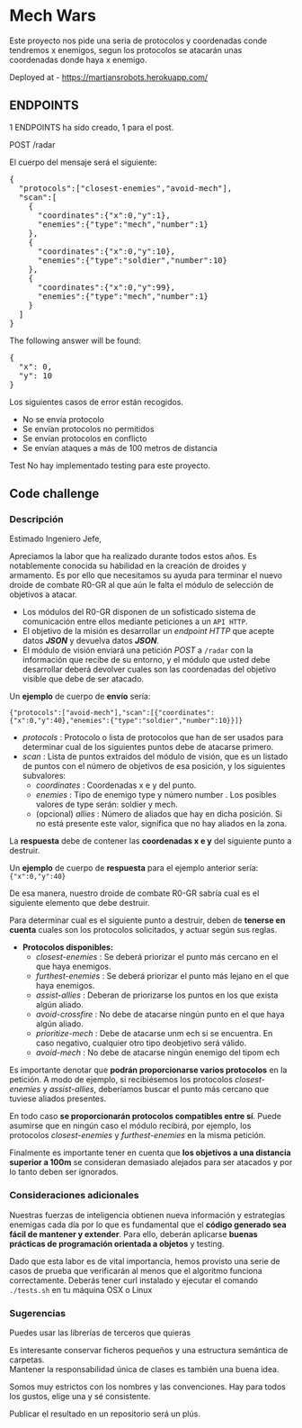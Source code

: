 <h1>Mech Wars</h1>

Este proyecto nos pide una seria de protocolos y coordenadas conde tendremos x enemigos, segun los protocolos se atacarán unas coordenadas donde haya x enemigo.

Deployed at - https://martiansrobots.herokuapp.com/

<h2>ENDPOINTS</h2>
1 ENDPOINTS ha sido creado, 1 para el post.

POST /radar

El cuerpo del mensaje será el siguiente:

<pre>
{
  "protocols":["closest-enemies","avoid-mech"],
  "scan":[
    {
      "coordinates":{"x":0,"y":1},
      "enemies":{"type":"mech","number":1}
    },
    {
      "coordinates":{"x":0,"y":10},
      "enemies":{"type":"soldier","number":10}
    },
    {
      "coordinates":{"x":0,"y":99},
      "enemies":{"type":"mech","number":1}
    }
  ]
}
</pre>

The following answer will be found:

<pre>
{
  "x": 0,
  "y": 10
}
</pre>

Los siguientes casos de error están recogidos.

- No se envía protocolo
- Se envían protocolos no permitidos
- Se envían protocolos en conflicto
- Se envían ataques a más de 100 metros de distancia

Test
No hay implementado testing para este proyecto.

<h2>Code challenge</h2>

### Descripción

Estimado Ingeniero Jefe,

Apreciamos la labor que ha realizado durante todos estos años. Es notablemente conocida su habilidad en la creación de droides y armamento. Es por ello que necesitamos su ayuda para terminar el nuevo droide de combate R0-GR al que aún le falta el módulo de selección de objetivos a atacar.
-	Los módulos del R0-GR disponen de un sofisticado sistema de comunicación entre ellos mediante peticiones a un `API HTTP`.
-	El objetivo de la misión es desarrollar un *endpoint HTTP* que acepte datos ***JSON*** y devuelva datos ***JSON***.
-	El módulo de visión enviará una petición *POST* a `/radar` con la información que recibe de su entorno, y el módulo que usted debe desarrollar deberá devolver cuales son las coordenadas del objetivo visible que debe de ser atacado.

Un **ejemplo** de cuerpo de **envío** sería: 

`{"protocols":["avoid-mech"],"scan":[{"coordinates": {"x":0,"y":40},"enemies":{"type":"soldier","number":10}}]}`

-	*protocols* : Protocolo o lista de protocolos que han de ser usados para determinar cual de los siguientes puntos debe de atacarse primero.
-	*scan* : Lista de puntos extraidos del módulo de visión, que es un listado de puntos con el número de objetivos de esa posición, y los siguientes subvalores:
    -	*coordinates* : Coordenadas x e y del punto.
    -	*enemies* : Tipo de enemigo type y número number . Los posibles valores de type serán: soldier y mech.
    -	(opcional) *allies* : Número de aliados que hay en dicha posición. Si no está presente este valor, significa que no hay aliados en la zona.

La **respuesta** debe de contener las **coordenadas x e y** del siguiente punto a destruir.

Un **ejemplo** de cuerpo de **respuesta** para el ejemplo anterior sería: `{"x":0,"y":40}`

De esa manera, nuestro droide de combate R0-GR sabría cual es el siguiente elemento que debe destruir.

Para determinar cual es el siguiente punto a destruir, deben de **tenerse en cuenta** cuales son los protocolos solicitados, y actuar según sus reglas.

- **Protocolos disponibles:**
    -	*closest-enemies* : Se deberá priorizar el punto más cercano en el que haya enemigos.
    -	*furthest-enemies* : Se deberá priorizar el punto más lejano en el que haya enemigos.
    -	*assist-allies* : Deberan de priorizarse los puntos en los que exista algún aliado.
    -	*avoid-crossfire* : No debe de atacarse ningún punto en el que haya algún aliado.
    -	*prioritize-mech* : Debe de atacarse unm ech si se encuentra. En caso negativo, cualquier otro tipo deobjetivo será válido.
    -	*avoid-mech* : No debe de atacarse ningún enemigo del tipom ech

Es importante denotar que **podrán proporcionarse varios protocolos** en la petición. A modo de ejemplo, si recibiésemos los protocolos *closest-enemies* y *assist-allies*, deberíamos buscar el punto más cercano que tuviese aliados presentes.

En todo caso **se proporcionarán protocolos compatibles entre sí**. Puede asumirse que en ningún caso el módulo recibirá, por ejemplo, los protocolos *closest-enemies* y *furthest-enemies* en la misma petición.

Finalmente es importante tener en cuenta que **los objetivos a una distancia superior a 100m** se consideran demasiado alejados para ser atacados y por lo tanto deben ser ignorados.

### Consideraciones adicionales

Nuestras fuerzas de inteligencia obtienen nueva información y estrategias enemigas cada día por lo que es fundamental que el **código generado sea fácil de mantener y extender**. Para ello, deberán aplicarse **buenas prácticas de programación orientada a objetos** y testing.

Dado que esta labor es de vital importancia, hemos provisto una serie de casos de prueba que verificarán al menos que el algoritmo funciona correctamente.
Deberás tener curl instalado y ejecutar el comando `./tests.sh` en tu máquina OSX o Linux

### Sugerencias

Puedes usar las librerías de terceros que quieras

Es interesante conservar ficheros pequeños y una estructura semántica de carpetas.\
Mantener la responsabilidad única de clases es también una buena idea.

Somos muy estrictos con los nombres y las convenciones. Hay para todos los gustos, elige una y sé consistente.

Publicar el resultado en un repositorio será un plús.
